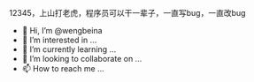 12345，上山打老虎，程序员可以干一辈子，一直写bug，一直改bug
- 👋 Hi, I’m @wengbeina
- 👀 I’m interested in ...
- 🌱 I’m currently learning ...
- 💞️ I’m looking to collaborate on ...
- 📫 How to reach me ...

<!---
wengbeina/wengbeina is a ✨ special ✨ repository because its `README.md` (this file) appears on your GitHub profile.
You can click the Preview link to take a look at your changes.
--->
